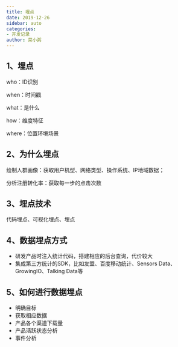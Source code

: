 ```yaml
---
title: 埋点
date: 2019-12-26
sidebar: auto
categories:
- 开发记录
author: 菜小粥
---
```


## 1、埋点

who：ID识别

when：时间戳

what：是什么

how：维度特征

where：位置环境场景

## 2、为什么埋点

绘制人群画像：获取用户机型、网络类型、操作系统、IP地域数据；

分析注册转化率：获取每一步的点击次数

## 3、埋点技术

代码埋点、可视化埋点、埋点

## 4、数据埋点方式

- 研发产品时注入统计代码，搭建相应的后台查询，代价较大
- 集成第三方统计的SDK，比如友盟、百度移动统计、Sensors Data、GrowingIO、Talking Data等

## 5、如何进行数据埋点

- 明确目标
- 获取相应数据
- 产品各个渠道下载量
- 产品活跃状态分析
- 事件分析
